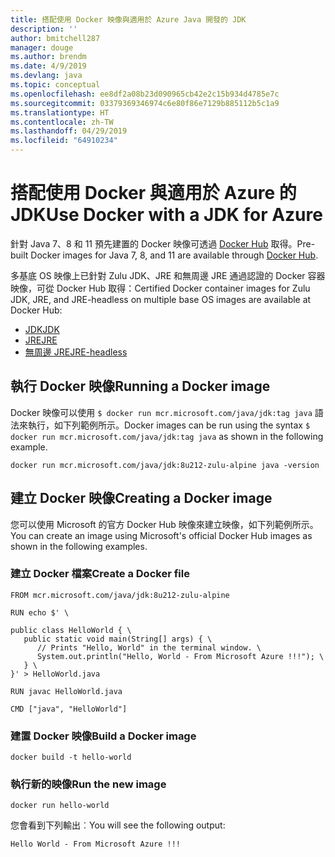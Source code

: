 ```yaml
---
title: 搭配使用 Docker 映像與適用於 Azure Java 開發的 JDK
description: ''
author: bmitchell287
manager: douge
ms.author: brendm
ms.date: 4/9/2019
ms.devlang: java
ms.topic: conceptual
ms.openlocfilehash: ee8df2a08b23d090965cb42e2c15b934d4785e7c
ms.sourcegitcommit: 03379369346974c6e80f86e7129b885112b5c1a9
ms.translationtype: HT
ms.contentlocale: zh-TW
ms.lasthandoff: 04/29/2019
ms.locfileid: "64910234"
---
```

# <a name="use-docker-with-a-jdk-for-azure"></a><span data-ttu-id="d0edd-102">搭配使用 Docker 與適用於 Azure 的 JDK</span><span class="sxs-lookup"><span data-stu-id="d0edd-102">Use Docker with a JDK for Azure</span></span> 

<span data-ttu-id="d0edd-103">針對 Java 7、8 和 11 預先建置的 Docker 映像可透過 [Docker Hub](https://hub.docker.com/_/microsoft-java-se) 取得。</span><span class="sxs-lookup"><span data-stu-id="d0edd-103">Pre-built Docker images for Java 7, 8, and 11 are available through [Docker Hub](https://hub.docker.com/_/microsoft-java-se).</span></span>

<span data-ttu-id="d0edd-104">多基底 OS 映像上已針對 Zulu JDK、JRE 和無周邊 JRE 通過認證的 Docker 容器映像，可從 Docker Hub 取得：</span><span class="sxs-lookup"><span data-stu-id="d0edd-104">Certified Docker container images for Zulu JDK, JRE, and JRE-headless on multiple base OS images are available at Docker Hub:</span></span>

* [<span data-ttu-id="d0edd-105">JDK</span><span class="sxs-lookup"><span data-stu-id="d0edd-105">JDK</span></span>](https://hub.docker.com/_/microsoft-java-jdk)
* [<span data-ttu-id="d0edd-106">JRE</span><span class="sxs-lookup"><span data-stu-id="d0edd-106">JRE</span></span>](https://hub.docker.com/_/microsoft-java-jre)
* [<span data-ttu-id="d0edd-107">無周邊 JRE</span><span class="sxs-lookup"><span data-stu-id="d0edd-107">JRE-headless</span></span>](https://hub.docker.com/_/microsoft-java-jre-headless)

## <a name="running-a-docker-image"></a><span data-ttu-id="d0edd-108">執行 Docker 映像</span><span class="sxs-lookup"><span data-stu-id="d0edd-108">Running a Docker image</span></span>

<span data-ttu-id="d0edd-109">Docker 映像可以使用 `$ docker run mcr.microsoft.com/java/jdk:tag java` 語法來執行，如下列範例所示。</span><span class="sxs-lookup"><span data-stu-id="d0edd-109">Docker images can be run using the syntax `$ docker run mcr.microsoft.com/java/jdk:tag java` as shown in the following example.</span></span>

```cli
docker run mcr.microsoft.com/java/jdk:8u212-zulu-alpine java -version 
```

## <a name="creating-a-docker-image"></a><span data-ttu-id="d0edd-110">建立 Docker 映像</span><span class="sxs-lookup"><span data-stu-id="d0edd-110">Creating a Docker image</span></span>

<span data-ttu-id="d0edd-111">您可以使用 Microsoft 的官方 Docker Hub 映像來建立映像，如下列範例所示。</span><span class="sxs-lookup"><span data-stu-id="d0edd-111">You can create an image using Microsoft's official Docker Hub images as shown in the following examples.</span></span>

### <a name="create-a-docker-file"></a><span data-ttu-id="d0edd-112">建立 Docker 檔案</span><span class="sxs-lookup"><span data-stu-id="d0edd-112">Create a Docker file</span></span>

```cli
FROM mcr.microsoft.com/java/jdk:8u212-zulu-alpine 
  
RUN echo $' \
  
public class HelloWorld { \
   public static void main(String[] args) { \
      // Prints "Hello, World" in the terminal window. \
      System.out.println("Hello, World - From Microsoft Azure !!!"); \
   } \
}' > HelloWorld.java
  
RUN javac HelloWorld.java
  
CMD ["java", "HelloWorld"]
```

### <a name="build-a-docker-image"></a><span data-ttu-id="d0edd-113">建置 Docker 映像</span><span class="sxs-lookup"><span data-stu-id="d0edd-113">Build a Docker image</span></span>

```cli
docker build -t hello-world
```

### <a name="run-the-new-image"></a><span data-ttu-id="d0edd-114">執行新的映像</span><span class="sxs-lookup"><span data-stu-id="d0edd-114">Run the new image</span></span>

```cli
docker run hello-world
```

<span data-ttu-id="d0edd-115">您會看到下列輸出︰</span><span class="sxs-lookup"><span data-stu-id="d0edd-115">You will see the following output:</span></span>

```output
Hello World - From Microsoft Azure !!!
```

